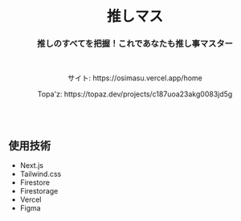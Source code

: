 <h1 align='center'>推しマス</h1>
<h3 align='center'>推しのすべてを把握！これであなたも推し事マスター</h3>
<br/>
<p align='center'>サイト: https://osimasu.vercel.app/home</p>
<p align='center'>Topa'z: https://topaz.dev/projects/c187uoa23akg0083jd5g</p>
<br/>
<br/>

## 使用技術
- Next.js
- Tailwind.css
- Firestore
- Firestorage
- Vercel
- Figma

